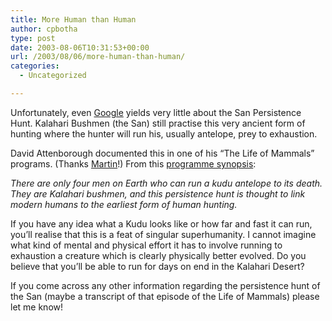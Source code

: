 ```yaml
---
title: More Human than Human
author: cpbotha
type: post
date: 2003-08-06T10:31:53+00:00
url: /2003/08/06/more-human-than-human/
categories:
  - Uncategorized

---
```

Unfortunately, even [Google][1] yields very little about the San Persistence Hunt. Kalahari Bushmen (the San) still practise this very ancient form of hunting where the hunter will run his, usually antelope, prey to exhaustion.

David Attenborough documented this in one of his “The Life of Mammals” programs. (Thanks [Martin][2]!) From this [programme synopsis][3]:

_There are only four men on Earth who can run a kudu antelope to its death. They are Kalahari bushmen, and this persistence hunt is thought to link modern humans to the earliest form of human hunting._

If you have any idea what a Kudu looks like or how far and fast it can run, you’ll realise that this is a feat of singular superhumanity. I cannot imagine what kind of mental and physical effort it has to involve running to exhaustion a creature which is clearly physically better evolved. Do you believe that you’ll be able to run for days on end in the Kalahari Desert?

If you come across any other information regarding the persistence hunt of the San (maybe a transcript of that episode of the Life of Mammals) please let me know!

 [1]: http://google.com/
 [2]: http://www.therealdocmartin.com/
 [3]: http://www.bbc.co.uk/pressoffice/pressreleases/stories/2002/10_october/31/progs6-10_mammalspack.pdf
